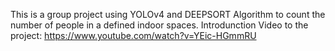 This is a group project using YOLOv4 and DEEPSORT Algorithm to count the number of people in a defined indoor spaces.
Introdunction Video to the project: https://www.youtube.com/watch?v=YEic-HGmmRU
